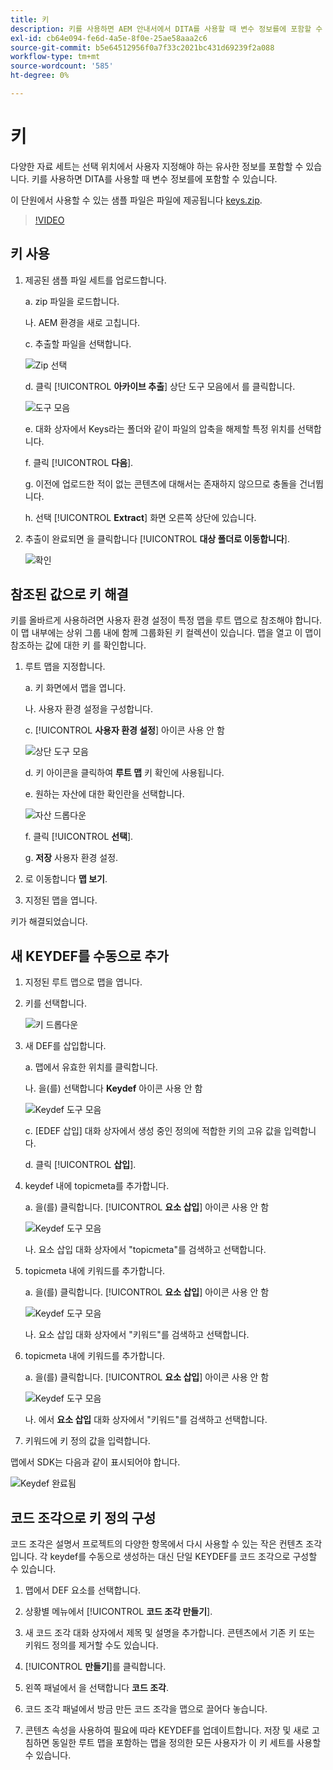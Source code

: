 ```yaml
---
title: 키
description: 키를 사용하면 AEM 안내서에서 DITA를 사용할 때 변수 정보를에 포함할 수 있습니다
exl-id: cb64e094-fe6d-4a5e-8f0e-25ae58aaa2c6
source-git-commit: b5e64512956f0a7f33c2021bc431d69239f2a088
workflow-type: tm+mt
source-wordcount: '585'
ht-degree: 0%

---
```


# 키

다양한 자료 세트는 선택 위치에서 사용자 지정해야 하는 유사한 정보를 포함할 수 있습니다. 키를 사용하면 DITA를 사용할 때 변수 정보를에 포함할 수 있습니다.

이 단원에서 사용할 수 있는 샘플 파일은 파일에 제공됩니다 [keys.zip](assets/keys.zip).

>[!VIDEO](https://video.tv.adobe.com/v/342756)

## 키 사용

1. 제공된 샘플 파일 세트를 업로드합니다.

   a. zip 파일을 로드합니다.

   나. AEM 환경을 새로 고칩니다.

   c. 추출할 파일을 선택합니다.

   ![Zip 선택](images/lesson-9/select-zip.png)

   d. 클릭 [!UICONTROL **아카이브 추출**] 상단 도구 모음에서 를 클릭합니다.

   ![도구 모음](images/lesson-9/extract-archive.png)

   e. 대화 상자에서 Keys라는 폴더와 같이 파일의 압축을 해제할 특정 위치를 선택합니다.

   f. 클릭 [!UICONTROL **다음**].

   g. 이전에 업로드한 적이 없는 콘텐츠에 대해서는 존재하지 않으므로 충돌을 건너뜁니다.

   h. 선택 [!UICONTROL **Extract**] 화면 오른쪽 상단에 있습니다.

2. 추출이 완료되면 을 클릭합니다 [!UICONTROL **대상 폴더로 이동합니다**].

   ![확인](images/lesson-9/go-to-target.png)

## 참조된 값으로 키 해결

키를 올바르게 사용하려면 사용자 환경 설정이 특정 맵을 루트 맵으로 참조해야 합니다. 이 맵 내부에는 상위 그룹 내에 함께 그룹화된 키 컬렉션이 있습니다. 맵을 열고 이 맵이 참조하는 값에 대한 키 를 확인합니다.

1. 루트 맵을 지정합니다.

   a. 키 화면에서 맵을 엽니다.

   나. 사용자 환경 설정을 구성합니다.

   c. [!UICONTROL **사용자 환경 설정**] 아이콘 사용 안 함

   ![상단 도구 모음](images/lesson-9/author-view.png)

   d. 키 아이콘을 클릭하여 **루트 맵** 키 확인에 사용됩니다.

   e. 원하는 자산에 대한 확인란을 선택합니다.

   ![자산 드롭다운](images/lesson-9/select-assets.png)

   f. 클릭 [!UICONTROL **선택**].

   g. **저장** 사용자 환경 설정.

2. 로 이동합니다 **맵 보기**.

3. 지정된 맵을 엽니다.

키가 해결되었습니다.

## 새 KEYDEF를 수동으로 추가

1. 지정된 루트 맵으로 맵을 엽니다.

2. 키를 선택합니다.

   ![키 드롭다운](images/lesson-9/hybrid-key.png)

3. 새 DEF를 삽입합니다.

   a. 맵에서 유효한 위치를 클릭합니다.

   나. 을(를) 선택합니다 **Keydef** 아이콘 사용 안 함

   ![Keydef 도구 모음](images/lesson-9/key-icon.png)

   c. [EDEF 삽입] 대화 상자에서 생성 중인 정의에 적합한 키의 고유 값을 입력합니다.

   d. 클릭 [!UICONTROL **삽입**].

4. keydef 내에 topicmeta를 추가합니다.

   a. 을(를) 클릭합니다. [!UICONTROL **요소 삽입**] 아이콘 사용 안 함

   ![Keydef 도구 모음](images/lesson-9/add-icon.png)

   나. 요소 삽입 대화 상자에서 &quot;topicmeta&quot;를 검색하고 선택합니다.

5. topicmeta 내에 키워드를 추가합니다.

   a. 을(를) 클릭합니다. [!UICONTROL **요소 삽입**] 아이콘 사용 안 함

   ![Keydef 도구 모음](images/lesson-9/add-icon.png)

   나. 요소 삽입 대화 상자에서 &quot;키워드&quot;를 검색하고 선택합니다.

6. topicmeta 내에 키워드를 추가합니다.

   a. 을(를) 클릭합니다. [!UICONTROL **요소 삽입**] 아이콘 사용 안 함

   ![Keydef 도구 모음](images/lesson-9/add-icon.png)

   나. 에서 **요소 삽입** 대화 상자에서 &quot;키워드&quot;를 검색하고 선택합니다.

7. 키워드에 키 정의 값을 입력합니다.

맵에서 SDK는 다음과 같이 표시되어야 합니다.

![Keydef 완료됨](images/lesson-9/keydef.png)

## 코드 조각으로 키 정의 구성

코드 조각은 설명서 프로젝트의 다양한 항목에서 다시 사용할 수 있는 작은 컨텐츠 조각입니다. 각 keydef를 수동으로 생성하는 대신 단일 KEYDEF를 코드 조각으로 구성할 수 있습니다.

1. 맵에서 DEF 요소를 선택합니다.

2. 상황별 메뉴에서 [!UICONTROL **코드 조각 만들기**].

3. 새 코드 조각 대화 상자에서 제목 및 설명을 추가합니다.
콘텐츠에서 기존 키 또는 키워드 정의를 제거할 수도 있습니다.

4. [!UICONTROL **만들기**]&#x200B;를 클릭합니다.

5. 왼쪽 패널에서 을 선택합니다 **코드 조각**.

6. 코드 조각 패널에서 방금 만든 코드 조각을 맵으로 끌어다 놓습니다.

7. 콘텐츠 속성을 사용하여 필요에 따라 KEYDEF를 업데이트합니다.
저장 및 새로 고침하면 동일한 루트 맵을 포함하는 맵을 정의한 모든 사용자가 이 키 세트를 사용할 수 있습니다.
